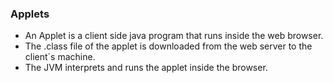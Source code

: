 ### Applets 
- An Applet is a client side java program that runs inside the web browser.
- The .class file of the applet is downloaded from the web server to the client`s machine.
- The JVM interprets and runs the applet inside the browser.

